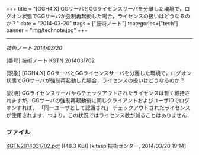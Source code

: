 +++
title = "[GGH4.X] GGサーバとGGライセンスサーバを分離した環境で，ログオン状態でGGサーバが強制再起動した場合，ライセンスの扱いはどうなるのか？"
date = "2014-03-20"
ttags = ["技術ノート"]
tcategories=["tech"]
banner = "img/technote.jpg"
+++

-------------------------------------------------------------------------------------------------------------------------------------

*技術ノート
2014/03/20*


[番号]
技術ノート KGTN 2014031702

[現象]
[GGH4.X]
GGサーバとGGライセンスサーバを分離した環境で，ログオン状態でGGサーバが強制再起動した場合，ライセンスの扱いはどうなるのか？

[説明]
GGライセンスサーバからチェックアウトされたライセンスは暫く維持されますが，GGサーバの強制再起動後に同じクライアントおよびユーザIDでログオンすれば，
「同一ユーザとして認識され」
チェックアウトされたライセンスが使用されます．つまり，この状況ではライセンス数が減ることはありません．


### ファイル





[KGTN2014031702.pdf](http://techreport.kitasp.net/attachments/download/1624/KGTN2014031702.pdf)
 [(48.3 KB)] [kitasp 技術センター, 2014/03/20
19:14]
